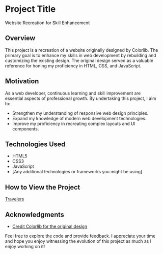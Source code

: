 
# Project Title

Website Recreation for Skill Enhancement

## Overview

This project is a recreation of a website originally designed by Colorlib. The primary goal is to enhance my skills in web development by rebuilding and customizing the existing design. The original design served as a valuable reference for honing my proficiency in HTML, CSS, and JavaScript.

## Motivation

As a web developer, continuous learning and skill improvement are essential aspects of professional growth. By undertaking this project, I aim to:

- Strengthen my understanding of responsive web design principles.
- Expand my knowledge of modern web development technologies.
- Improve my proficiency in recreating complex layouts and UI components.

## Technologies Used

- HTML5
- CSS3
- JavaScript
- [Any additional technologies or frameworks you might be using]

## How to View the Project

[Travelers](https://cebucoder.github.io/travelers/)

## Acknowledgments

- [Credit Colorlib for the original design](https://preview.colorlib.com/theme/travelers/)



Feel free to explore the code and provide feedback. I appreciate your time and hope you enjoy witnessing the evolution of this project as much as I enjoy working on it!


